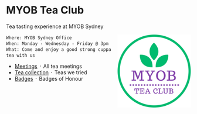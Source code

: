 # MYOB Tea Club
Tea tasting experience at MYOB Sydney

<img align="right" width="200" height="200" src="./images/logo.png">

```
Where: MYOB Sydney Office
When: Monday - Wednesday - Friday @ 3pm
What: Come and enjoy a good strong cuppa tea with us
```

- [Meetings](./MEETINGS.md) ᛫ All tea meetings
- [Tea collection](./COLLECTION.md) ᛫ Teas we tried
- [Badges](./BADGES.md) ᛫ Badges of Honour
